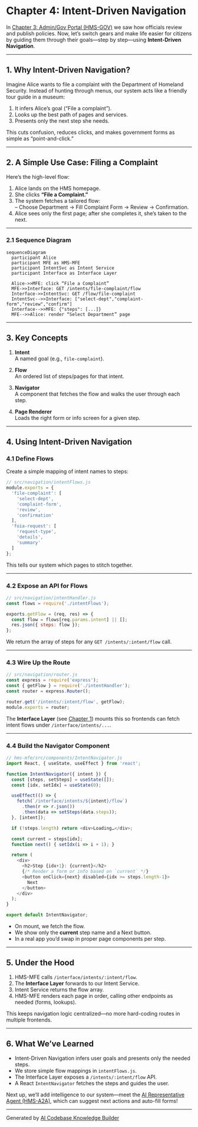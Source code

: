 # Chapter 4: Intent-Driven Navigation

In [Chapter 3: Admin/Gov Portal (HMS-GOV)](03_admin_gov_portal__hms_gov__.md) we saw how officials review and publish policies. Now, let’s switch gears and make life easier for citizens by guiding them through their goals—step by step—using **Intent-Driven Navigation**.

---

## 1. Why Intent-Driven Navigation?

Imagine Alice wants to file a complaint with the Department of Homeland Security. Instead of hunting through menus, our system acts like a friendly tour guide in a museum:

1. It infers Alice’s goal (“File a complaint”).
2. Looks up the best path of pages and services.
3. Presents only the next step she needs.

This cuts confusion, reduces clicks, and makes government forms as simple as “point-and-click.”

---

## 2. A Simple Use Case: Filing a Complaint

Here’s the high-level flow:

1. Alice lands on the HMS homepage.
2. She clicks **“File a Complaint.”**
3. The system fetches a tailored flow:  
   – Choose Department → Fill Complaint Form → Review → Confirmation.
4. Alice sees only the first page; after she completes it, she’s taken to the next.

---

### 2.1 Sequence Diagram

```mermaid
sequenceDiagram
  participant Alice
  participant MFE as HMS-MFE
  participant IntentSvc as Intent Service
  participant Interface as Interface Layer

  Alice->>MFE: click “File a Complaint”
  MFE->>Interface: GET /intents/file-complaint/flow
  Interface->>IntentSvc: GET /flow/file-complaint
  IntentSvc-->>Interface: ["select-dept","complaint-form","review","confirm"]
  Interface-->>MFE: {"steps": [...]} 
  MFE-->>Alice: render “Select Department” page
```

---

## 3. Key Concepts

1. **Intent**  
   A named goal (e.g., `file-complaint`).

2. **Flow**  
   An ordered list of steps/pages for that intent.

3. **Navigator**  
   A component that fetches the flow and walks the user through each step.

4. **Page Renderer**  
   Loads the right form or info screen for a given step.

---

## 4. Using Intent-Driven Navigation

### 4.1 Define Flows

Create a simple mapping of intent names to steps:

```js
// src/navigation/intentFlows.js
module.exports = {
  'file-complaint': [
    'select-dept',
    'complaint-form',
    'review',
    'confirmation'
  ],
  'foia-request': [
    'request-type',
    'details',
    'summary'
  ]
};
```
This tells our system which pages to stitch together.

---

### 4.2 Expose an API for Flows

```js
// src/navigation/intentHandler.js
const flows = require('./intentFlows');

exports.getFlow = (req, res) => {
  const flow = flows[req.params.intent] || [];
  res.json({ steps: flow });
};
```
We return the array of steps for any `GET /intents/:intent/flow` call.

---

### 4.3 Wire Up the Route

```js
// src/navigation/router.js
const express = require('express');
const { getFlow } = require('./intentHandler');
const router = express.Router();

router.get('/intents/:intent/flow', getFlow);
module.exports = router;
```
The **Interface Layer** (see [Chapter 1](01_interface_layer_.md)) mounts this so frontends can fetch intent flows under `/interface/intents/...`.

---

### 4.4 Build the Navigator Component

```js
// hms-mfe/src/components/IntentNavigator.js
import React, { useState, useEffect } from 'react';

function IntentNavigator({ intent }) {
  const [steps, setSteps] = useState([]);
  const [idx, setIdx] = useState(0);

  useEffect(() => {
    fetch(`/interface/intents/${intent}/flow`)
      .then(r => r.json())
      .then(data => setSteps(data.steps));
  }, [intent]);

  if (!steps.length) return <div>Loading…</div>;

  const current = steps[idx];
  function next() { setIdx(i => i + 1); }

  return (
    <div>
      <h2>Step {idx+1}: {current}</h2>
      {/* Render a form or info based on `current` */}
      <button onClick={next} disabled={idx >= steps.length-1}>
        Next
      </button>
    </div>
  );
}

export default IntentNavigator;
```
- On mount, we fetch the flow.  
- We show only the **current** step name and a Next button.  
- In a real app you’d swap in proper page components per step.

---

## 5. Under the Hood

1. HMS-MFE calls `/interface/intents/:intent/flow`.  
2. The **Interface Layer** forwards to our Intent Service.  
3. Intent Service returns the flow array.  
4. HMS-MFE renders each page in order, calling other endpoints as needed (forms, lookups).

This keeps navigation logic centralized—no more hard-coding routes in multiple frontends.

---

## 6. What We’ve Learned

- Intent-Driven Navigation infers user goals and presents only the needed steps.  
- We store simple flow mappings in `intentFlows.js`.  
- The Interface Layer exposes a `/intents/:intent/flow` API.  
- A React `IntentNavigator` fetches the steps and guides the user.

Next up, we’ll add intelligence to our system—meet the [AI Representative Agent (HMS-A2A)](05_ai_representative_agent__hms_a2a__.md), which can suggest next actions and auto-fill forms!

---

Generated by [AI Codebase Knowledge Builder](https://github.com/The-Pocket/Tutorial-Codebase-Knowledge)